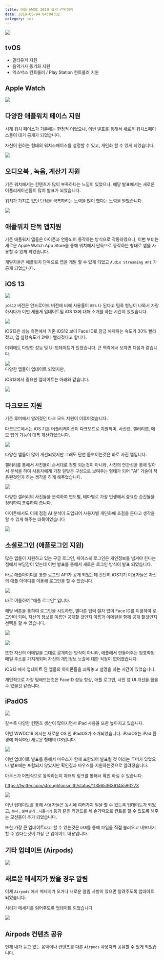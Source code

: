 ```yaml
---
title: 애플 WWDC 2019 요약 간단정리
date: 2019-06-04 04:04:02
category: ios
---
```


<img src="../../assets/2019-06-04/content-1.jpg">

## tvOS
- 멀티유저 지원
- 음악가사 동기화 지원 
- 엑스박스 컨트롤러 / Play Station 컨트롤러 지원 

## Apple Watch

<img src="../../assets/2019-06-04/content-2.png">

## 다양한 애플워치 페이스 지원 
시계 워치 페이스가 기존에는 한정적 이었으나, 이번 발표를 통해서 새로운 워치스페이스들이 대거 공개가 되었습니다.

자신이 원하는 형태의 워치스페이스를 설정할 수 있고, 개인화 할 수 있게 되었습니다. 

<img src="../../assets/2019-06-04/content-3.png">

##  오디오북 , 녹음, 계산기 지원 
기존 워치에서는 컨텐츠가 많이 부족하다는 느낌이 있었으나, 해당 발표에서는 새로운 어플리케이션들이 많이 발표가 되었습니다. 

워치가 가지고 있던 단점을 극복하려는 노력을 많이 했다는 느낌을 받았습니다. 

<img src="../../assets/2019-06-04/content-4.png"><br/>

## 애플워치 단독 앱지원 
기존 애플워치 앱들은 아이폰과 연동되어 동작하는 방식으로 작동하였으나, 이번 부터는 새로운 Apple Watch App Store를 통해 워치에서 단독으로 동작하는 형태로 앱을 사용할 수 있게 되었습니다. 

개발자들은 애플워치 단독으로 앱을 개발 할 수 있게 되었고 `Audio Streaming API` 가 공개 되었습니다.

 
## iOS 13
<img src="../../assets/2019-06-04/content-5.png"><br/>

`iOS12` 버전은 안드로이드 버전에 비해 사용률이 `85%` 나 된다고 팀쿡 형님이 나와서 자랑하시다가 이번 새롭게 업데이트될 iOS 13에 대해 소개를 하는 시간이 있었습니다.


<img src="../../assets/2019-06-04/content-6.png"><br/>

iOS13은 성능 측면에서 기존 iOS12 보다 Face ID로 잠금 해제하는 속도가 30% 빨라졌고, 앱 실행속도가 2배나 빨라졌다고 합니다.

이외에도 다양한 성능 및 UI 업데이트가 있었습니다. 큰 맥락에서 보자면 다음과 같습니다.

<img src="../../assets/2019-06-04/content-7.png"><br/>
다양한 앱들이 업데이트 되었지만, 

iOS13에서  중요한 업데이트는 아래와 같습니다.

<img src="../../assets/2019-06-04/content-8.png"><br/>


## 다크모드 지원 
기존 루머에서 알려졌던 다크 모드 지원이 이루어졌습니다. 

다크모드에서는 iOS 기본 어플리케이션이 다크모드로 지원되며, 사진앱, 갤러리앱, 메모 앱의 기능이 대폭 개선되었습니다. 

<img src="../../assets/2019-06-04/content-9.png"><br/>

다양한 앱들이 많이 개선되었지만 그래도 단연 돋보이는것은 바로 사진 앱입니다. 

갤러리를 통해서 사진들이 순서대로 정렬 되는것이 아니라, 사진의 연관성을 통해 알아서 분석을 하여 사용자에게 가장 알맞은 구성으로  보여주는 형태가 되어 "AI" 기술이 적용된것인가 하는 생각을 하게 해주었습니다. 

<img src="../../assets/2019-06-04/content-10.png"><br/>

다양한 갤러리의 사진들을 분석하여 연도별, 테마별로 가장 인생에서 중요한 순간들을 정리하여 분류하여 줍니다. 

아이폰에서도 이제 점점 AI 분석이 도입되어 사용자별 개인화에 초점을 둔다고 생각을 할 수 있게 해주는 대목이었습니다 


<img src="../../assets/2019-06-04/content-11.png"><br/>

## 소셜로그인 (애플로그인 지원) 
많은 앱들이 지원하고 있는 구글 로그인, 페이스북 로그인은 개인정보를 넘겨야 한다는 점에서 부담감이 있는데 이번 발표를 통해서 새로운 로그인 방식이 발표 되었습니다. 

바로 애플아이디를 통한 로그인 API가 공개 되었는데 간단히 iOS기기 이용자들은 자신의 애플 아이디를 이용해 로그인을 할 수 있습니다.


<img src="../../assets/2019-06-04/content-12.png"><br/>

바로 이름하여 "애플 로그인" 입니다. 

해당 버튼을 통하여 로그인을 시도하면, 별다른 입력 절차 없이 Face ID를 이용하여 로그인이 되며, 자신의 정보를 이름만 공개할 것인지 이름과 이메일을 함께 공개 할것인지 선택을 할 수 있습니다. 


<img src="../../assets/2019-06-04/content-13.png"><br/><br/>
<img src="../../assets/2019-06-04/content-14.png">

또한 자신의 이메일을 그대로 공개하는 방식이 아니라, 애플에서 만들어주는 암호화된 메일 주소를 가지게되며 자신의 개인정보 노출에 대한 걱정이 없어졌습니다. 

 
iOS13 에서 업데이트 된 앱들의 아이콘들을 띄워놓고 설명을 하는 시간이 있었습니다. 

개인적으로 가장 맘에드는것은 FaceID 성능 향상, 애플 로그인, 사진 앱 UI 개선을 꼽을 수 있을것 같습니다.


## iPadOS 

<img src="../../assets/2019-06-04/content-15.png">

갈수록 다양한 컨텐츠 생산이 많아지면서 iPad 사용율 또한 높아지고 있습니다. 

이번 WWDC19 에서는 새로운 OS 인 iPadOS가 소개되었습니다.  iPadOS는 iPad 환경에 최적화된 새로운 형태의 OS입니다.

<img src="../../assets/2019-06-04/content-16.png"><br/>

이번 업데이트 발표를 통해서 마우스가 함께 포함되어 발표될 것 이라는 루머가 있었으나 발표에는 포함되지 않았지만 확인결과 마우스를 지원하는것으로 알려졌습니다. 

마우스가 어떤식으로 동작하는지 아래의 링크를 통해서 확인 하실 수 있습니다. 

https://twitter.com/stroughtonsmith/status/1135653636145590273

 <img src="../../assets/2019-06-04/content-17.png"><br/>

이번 업데이트를 통해 사용자들은 동시에 여러가지 일을 할 수 있도록 업데이트가 되었고,  `복사` , `붙여넣기` , `되돌리기` 등과 같은 커맨드를 세 손가락으로 컨트롤 할 수 있도록 해주는 모션등이 추가 되었습니다. 

또한 가장 큰 업데이트라고 할 수 있는것은 `USB`를 통해 파일을 직접 불러오고 내보내기 할 수 있다는것이 가장 큰 업데이트 내용입니다.

 

## 기타 업데이트  (Airpods)

<img src="../../assets/2019-06-04/content-18.png"><br/>

## 새로운 메세지가 왔을 경우 알림
이제 `Airpods` 에서 메세지가 오거나 새로운 알림 사항이 있으면 알려주도록 업데이트 되었습니다. 

시리가 메세지를 읽어주도록 업데이트 되었습니다

<img src="../../assets/2019-06-04/content-19.png"><br/>


## Airpods 컨텐츠 공유 
현재 내가 듣고 있는 음악이나 컨텐츠를 다른 `Airpods` 사용자와 공유할 수 있게 되었습니다. 

 



